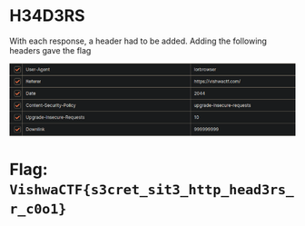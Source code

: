 # H34D3RS

With each response, a header had to be added. Adding the following headers gave the flag

![headers](files/headers.png)

# Flag: `VishwaCTF{s3cret_sit3_http_head3rs_r_c0o1}`
